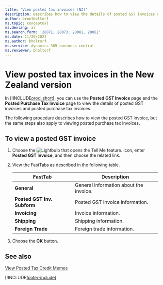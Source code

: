 ```yaml
---
title: 'View posted tax invoices [NZ]'
description: Describes how to view the details of posted GST invoices and posted purchase tax invoices in the New Zealand version.
author: brentholtorf
ms.topic: conceptual
ms.devlang: al
ms.search.form: '28071, 28073, 28081, 28082'
ms.date: 11/20/2023
ms.author: bholtorf
ms.service: dynamics-365-business-central
ms.reviewer: bholtorf
---
```

# View posted tax invoices in the New Zealand version

In [!INCLUDE[prod_short](../../includes/prod_short.md)], you can use the **Posted GST Invoice** page and the **Posted Purchase Tax Invoice** page to view the details of posted GST invoices and posted purchase tax invoices.  

The following procedure describes how to view the posted GST invoice, but the same steps also apply to viewing posted purchase tax invoices.  

## To view a posted GST invoice  
1. Choose the ![Lightbulb that opens the Tell Me feature.](../../media/ui-search/search_small.png "Tell me what you want to do") icon, enter **Posted GST Invoice**, and then choose the related link.  
2. View the FastTabs as described in the following table.  

    |FastTab|Description|  
    |-------------|---------------------------------------|  
    |**General**|General information about the invoice.|  
    |**Posted GST Inv. Subform**|Posted GST invoice information.|  
    |**Invoicing**|Invoice information.|  
    |**Shipping**|Shipping information.|  
    |**Foreign Trade**|Foreign trade information.|  

3.  Choose the **OK** button.  

## See also  
[View Posted Tax Credit Memos](how-to-view-posted-tax-credit-memos.md)


[!INCLUDE[footer-include](../../includes/footer-banner.md)]